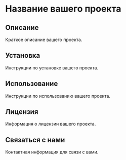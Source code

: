 # Название вашего проекта

## Описание
Краткое описание вашего проекта.

## Установка
Инструкции по установке вашего проекта.

## Использование
Инструкции по использованию вашего проекта.

## Лицензия
Информация о лицензии вашего проекта.

## Связаться с нами
Контактная информация для связи с вами.